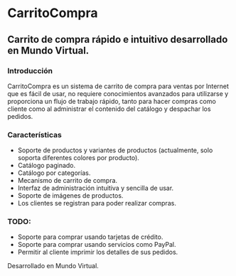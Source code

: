 CarritoCompra
=============

Carrito de compra rápido e intuitivo desarrollado en Mundo Virtual.
-------------------------------------------------------------------

### Introducción
CarritoCompra es un sistema de carrito de compra para ventas por Internet que es
fácil de usar, no requiere conocimientos avanzados para utilizarse y proporciona
un flujo de trabajo rápido, tanto para hacer compras como cliente como al
administrar el contenido del catálogo y despachar los pedidos.

### Características
* Soporte de productos y variantes de productos (actualmente, solo soporta
  diferentes colores por producto).
* Catálogo paginado.
* Catálogo por categorías.
* Mecanismo de carrito de compra.
* Interfaz de administración intuitiva y sencilla de usar.
* Soporte de imágenes de productos.
* Los clientes se registran para poder realizar compras.

### TODO:
* Soporte para comprar usando tarjetas de crédito.
* Soporte para comprar usando servicios como PayPal.
* Permitir al cliente imprimir los detalles de sus pedidos.

Desarrollado en Mundo Virtual.
